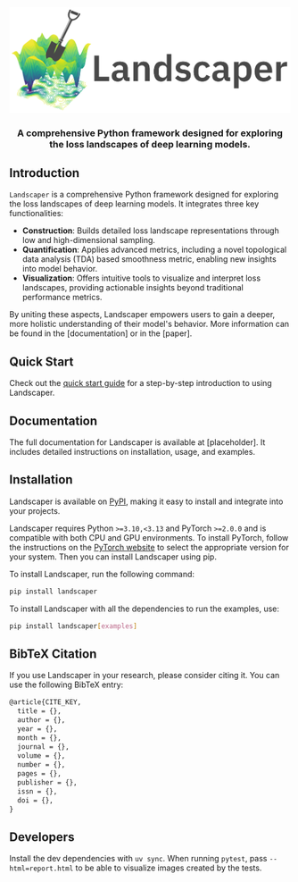 <div align="center">

<img src="assets/logo.png" width="600">
<br>
<h3>A comprehensive Python framework designed for exploring the loss landscapes of deep learning models.</h3> 

</div>

## Introduction

`Landscaper` is a comprehensive Python framework designed for exploring the loss landscapes of deep learning models. It integrates three key functionalities:

- **Construction**: Builds detailed loss landscape representations through low and high-dimensional sampling.
- **Quantification**: Applies advanced metrics, including a novel topological data analysis (TDA) based smoothness metric, enabling new insights into model behavior.
- **Visualization**: Offers intuitive tools to visualize and interpret loss landscapes, providing actionable insights beyond traditional performance metrics.

By uniting these aspects, Landscaper empowers users to gain a deeper, more holistic understanding of their model's behavior. More information can be found in the [documentation] or in the [paper].

## Quick Start

Check out the [quick start guide](quickstart.md) for a step-by-step introduction to using Landscaper.

## Documentation
The full documentation for Landscaper is available at [placeholder]. It includes detailed instructions on installation, usage, and examples.

## Installation
Landscaper is available on [PyPI](https://pypi.org/project/landscaper/), making it easy to install and integrate into your projects.

Landscaper requires Python `>=3.10,<3.13` and PyTorch `>=2.0.0` and is compatible with both CPU and GPU environments. To install PyTorch, follow the instructions on the [PyTorch website](https://pytorch.org/get-started/locally/) to select the appropriate version for your system. Then you can install Landscaper using pip. 

To install Landscaper, run the following command:

```bash
pip install landscaper
```

To install Landscaper with all the dependencies to run the examples, use:

```bash
pip install landscaper[examples]
```

## BibTeX Citation 
If you use Landscaper in your research, please consider citing it. You can use the following BibTeX entry:

```
@article{CITE_KEY,
  title = {},
  author = {},
  year = {},
  month = {},
  journal = {},
  volume = {},
  number = {},
  pages = {},
  publisher = {},
  issn = {},
  doi = {},
}
```

## Developers
Install the dev dependencies with `uv sync`. When running `pytest`, pass `--html=report.html` to be able to visualize images created by the tests.
